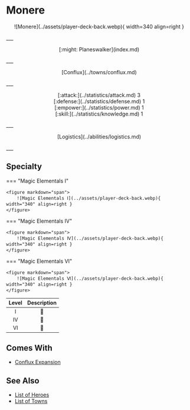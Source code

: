 # Monere

<p style="text-align: center;" markdown>![Monere](../assets/player-deck-back.webp){ width=340 align=right }</p>
___
<p style="text-align: center;" markdown>[:might: Planeswalker](index.md)</p>
___
<p style="text-align: center;" markdown>[Conflux](../towns/conflux.md)</p>
___

<p style="text-align: center;" markdown>[:attack:](../statistics/attack.md)&nbsp;3</br>[:defense:](../statistics/defense.md)&nbsp;1</br>[:empower:](../statistics/power.md)&nbsp;1</br>[:skill:](../statistics/knowledge.md)&nbsp;1</p>
___
<p style="text-align: center;" markdown>[Logistics](../abilities/logistics.md)</p>
___

## Specialty

=== "Magic Elementals Ⅰ"

    <figure markdown="span">
        ![Magic Elementals Ⅰ](../assets/player-deck-back.webp){ width="340" align=right }
    </figure>

=== "Magic Elementals Ⅳ"

    <figure markdown="span">
        ![Magic Elementals Ⅳ](../assets/player-deck-back.webp){ width="340" align=right }
    </figure>

=== "Magic Elementals Ⅵ"

    <figure markdown="span">
        ![Magic Elementals Ⅵ](../assets/player-deck-back.webp){ width="340" align=right }
    </figure>


| Level | Description |
| :---: | :---: |
| Ⅰ | 🚧 |
| Ⅳ | 🚧 |
| Ⅵ | 🚧 |


## Comes With

- [Conflux Expansion](../content/conflux_expansion.md)


## See Also

- [List of Heroes](index.md)
- [List of Towns](../towns/index.md)

